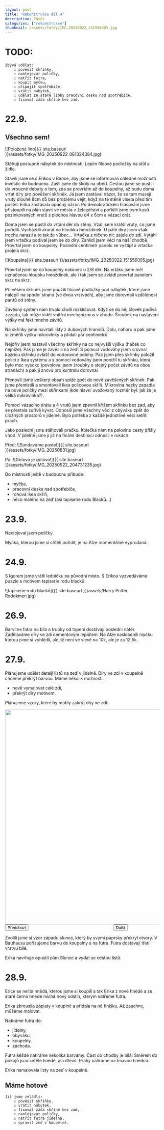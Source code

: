```yaml
---
layout: post
title: "Rekonstrukce díl 4"
description: Závěr
categories: ["rekonstrukce"]
thumbnail: /assets/fotky/IMG_20250922_151556095.jpg
---
```


# TODO:

    Zbývá udělat:
        ☐ pověsit skříňky,
        ☐ naolejovat poličky,
        ☐ natřít futra,
        ☐ koupit myčku,
        ☐ připojit spotřebiče,
        ☐ vrátit nábytek,
        ☐ udělat ze staré linky pracovní desku nad spotřebiče,
        ☐ fixovat záda skříně bez zad.

# 22.9.

## Všechno sem!

![Položené lino]({{ site.baseurl }}/assets/fotky/IMG_20250922_081324384.jpg)

Stěhuji postupně nábytek do místnosti. Lepím filcové podložky na stůl a židle.

Stavili jsme se s Erikou v Bance, aby jsme se informovali ohledně možností investic do budoucna. Zašli jsme do školy na oběd. Cestou jsme se pustili do vroucné debaty o tom, zda se provrtám až do koupelny, až budu doma vrtat díry pro pověšení skříněk. Já jsem zastával názor, že se tam musejí vruty dlouhé 8cm d5 bez problému vejít, když na té stěně visela před tím postel. Erika zastávala opačný názor. Po demokratickém hlasování jsme přistoupili na plán stavit ve města v železářství a pořídili jsme osm kusů pozinkovaných vrutů s plochou hlavou d4 x 6cm a vázací drát. 

Doma jsem se pustil do vrtání děr do stěny. Vzal jsem kratší vruty, co jsme pořídili. Vycházeli akorát na hloubku hmoždinek. U páté díry jsem však trochu narazil a to tak že vůbec... 
Vrtačka z ničeho nic zajela do zdi. Vytáhl jsem vrtačku podíval jsem se do díry. Zahlídl jsem věci na naší chodbě. Provrtal jsem do koupelny. Poslední centimetr panelu se vyštípl a vrtačka projela skrz. 

![Koupelna]({{ site.baseurl }}/assets/fotky/IMG_20250922_151556095.jpg)

Provrtal jsem se do koupelny nakonec u 2/8 děr. Na vrtáku jsem měl označenou hloubku hmoždinek, ale i tak jsem se zvládl provrtat panelem skrz na skrz.

Při věšení skřínek jsme použili filcové podložky pod nábytek, které jsme nalepili na spodní stranu (ve dvou vrstvách), aby jsme dorovnali vzdálenost pantů od stěny.

Závěsný systém nám trvalo chvíli rozklíčovat. Když se do něj člověk podívá zezadu, tak může vidět vnitřní mechanizmus v chodu. Šroubek na nastavení výšky má fakt mnoho závitů.

Na skřínky jsme navrtali lišty z dubových hranolů. Dolu, nahoru a pak jsme si změřili výšku mikrovlnky a přidali pár centimetrů. 

Nejdřív jsem nastavil všechny skřínky na co nejvyšší výšku (háček co nejníže). Pak jsme je zavěsili na zeď. S pomocí vodováhy jsem srovnal každou skřínku zvlášť do vodorovné polohy. Pak jsem přes skřínky položil polici z Ikea systému a s pomocí vodováhy jsem ponížil tu skřínku, která bylo moc vysoko (povoloval jsem šroubky o stejný počet závitů na obou stranách) a pak jí znovu pro kontrolu dorovnal. 

Přenosili jsme veškerý obsah spíže zpět do nově zavěšených skřínek. Pak jsme přemístili a smontovali Ikea policovou skříň. Mikrovlna hezky zapadla na nové poličky mezi skřínkami (kde hlavní uvažovaný rozměr byl: jak že je velká mikrovlnka?).

Pomocí vázacího drátu a 4 vrutů jsem zpevnil křížem skřínku bez zad, aby se přestala zuřivě kývat. Odnosili jsme všechny věci z obýváku zpět do úložných prostorů v jídelně. Bylo potřeba z každé jednotlivé věci setřít prach.

Jako poslední jsme stěhovali pračku. Kolečka nám na polovinu cesty přišly vhod. V jídelně jsme ji již na finální destinaci odnesli v rukách. 

Před:
![Sundaváme postel]({{ site.baseurl }}/assets/fotky/IMG_20250831.jpg)

Po:
![Gotovo je gotovo!]({{ site.baseurl }}/assets/fotky/IMG_20250922_204731235.jpg)

Do místnosti ještě v budoucnu přibude:
- myčka,
- pracovní deska nad spotřebiče,
- rohová Ikea skříň,
- něco malého na zeď (asi tapiserie rodu Blacků...)

# 23.9.
Naolejoval jsem poličky.

Myčka, kterou jsme si chtěli pořídit, je na Alze momentálně vyprodaná.

# 24.9.
S Igorem jsme vrátli ledničku na původní místo. 
S Erikou vyzvedáváme puzzle s motivem tapiserie rodu blacků.

![tapiserie rodu blacků]({{ site.baseurl }}/assets/Harry Potter Rodokmen.jpg)

# 26.9.
Barvíme futra na bílo a trubky od topení dostávají poslední nátěr.
Zaděláváme díry ve zdi cementovým lepidlem. 
Na Alze naskladnili myčku kterou jsme si vyhlédli, ale již není ve slevě na 10k, ale je za 12,5k.

# 27.9.
Plánujeme udělat detaijl listů na zeď v jídelně.
Díry ve zdi v koupelně chceme překrýt barvou. Máme několik možností:
- nově vymalovat celé zdi,
- překrýt díry motivem.

Plánujeme vzory, které by mohly zakrýt díry ve zdi:

<div id="gallery">
  <img id="rotating-img" src="{{ site.baseurl }}/assets/fotky/IMG_20250927-34.jpg" width="700" >
  <br>
  <div style="display: flex; justify-content: space-between; width: 400px;">
    <button onclick="prevImg()">Předchozí</button>
    <button onclick="nextImg()">Další</button>
  </div>
</div>

<script>
const path = "{{ site.baseurl }}/assets/fotky/";

const images = [
    "IMG_20250927-34.jpg",
    "IMG_20250927-36.jpg",
    "IMG_20250927-39.jpg",
    "IMG_20250927-51.jpg",
];

let idx = 0;

function showImg() {
    document.getElementById('rotating-img').src = path + images[idx];
}

function prevImg() {
    idx -= 1;
    if (idx < 0) idx = 0;
    showImg();
}

function nextImg() {
    idx = idx + 1;
    if (idx >= images.length) idx = images.length - 1;
    showImg();
}
</script>

Zvolili jsme si vzor západu slunce, který by svými paprsky překryl otvory. 
V Bauhausu pořizujeme barvu do koupelny a na futra. Futra dostávají třetí vrstvu bílé. 

Erika navrhuje opustit plán Slunce a vydat se cestou listů.

# 28.9.

Erice se nelíbí hnědá, kterou jsme si koupili a tak Erika z nové hnědé a ze staré černo hnedé míchá nový odstín, kterým natřeme futra.

Erika zbrousila záplaty v kouplně a přidala na ně finišku. Až zaschne, můžeme malovat. 

Natíráme futra do:
- jídelny,
- obýváku,
- koupelny,
- záchoda.

Futra kěždé natíráme nekolika barvamy. Část do chodby je bílá. Směrem do pokojů jsou svtěle hnedé, ala dřevo. Prahy natíráme na tmavou hnedou. 

Erika namalovala listy na zeď v koupelně.

## Máme hotové

    Již jsme zvládli:
        ☑ pověsit skříňky,
        ☑ vrátit nábytek,
        ☑ fixovat záda skříně bez zad,
        ☑ naolejovat poličky,
        ☑ natřít futra jídelna,
        ☑ opravit zeď v koupelně.
